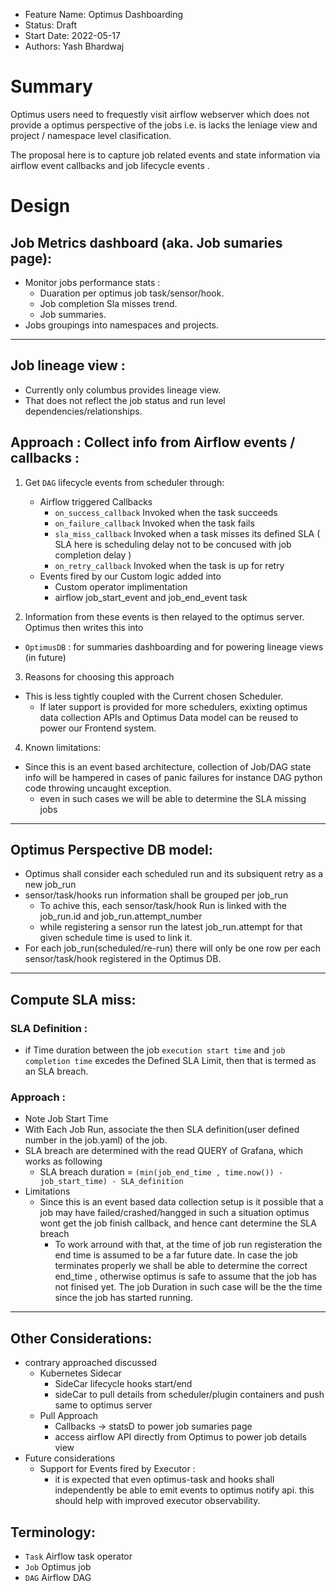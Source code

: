 - Feature Name: Optimus Dashboarding
- Status: Draft
- Start Date: 2022-05-17
- Authors: Yash Bhardwaj

# Summary

Optimus users need to frequestly visit airflow webserver which does not provide a optimus perspective of the jobs i.e. is lacks the leniage view and project / namespace level clasification.

The proposal here is to capture job related events and state information via airflow event callbacks and job lifecycle events .

# Design

## Job Metrics dashboard (aka. Job sumaries page):
- Monitor jobs performance stats :
    - Duaration per optimus job task/sensor/hook.
    - Job completion Sla misses trend.
    - Job summaries.
- Jobs groupings into namespaces and projects.
<!-- - Check failues :
    - Failues per Optimus entity.
    - With links to the actual airflow webserver pages , explaining those failures further. -->

---

## Job lineage view :
- Currently only columbus provides lineage view.
- That does not reflect the job status and run level dependencies/relationships.
<!-- TODO add image to the wireframe -->

## Approach : Collect info from Airflow events / callbacks :
1. Get `DAG` lifecycle events from scheduler through:
    * Airflow triggered Callbacks
      * `on_success_callback` Invoked when the task succeeds
      * `on_failure_callback` Invoked when the task fails
      * `sla_miss_callback` Invoked when a task misses its defined SLA ( SLA here is scheduling delay not to be concused with job completion delay )
      * `on_retry_callback` Invoked when the task is up for retry
    * Events fired by our Custom logic added into 
      * Custom operator implimentation 
      * airflow job_start_event and job_end_event task

2. Information from these events is then relayed to the optimus server. Optimus then writes this into
  * `OptimusDB`  : for summaries dashboarding and for powering lineage views (in future)
3. Reasons for choosing this approach
  * This is less tightly coupled with the Current chosen Scheduler.
    * If later support is provided for more schedulers, exixting optimus data collection APIs and Optimus Data model can be reused to power our Frontend system.
4. Known limitations:
  * Since this is an event based architecture, collection of Job/DAG state info will be hampered  in cases of panic failures for instance DAG python code throwing uncaught exception.
    * even in such cases we will be able to determine the SLA missing jobs 
---

## Optimus Perspective DB model:
* Optimus shall consider each scheduled run and its subsiquent retry as a new job_run 
* sensor/task/hooks run information shall be grouped per job_run 
  * To achive this, each sensor/task/hook Run is linked with the job_run.id and job_run.attempt_number
  * while registering a sensor run the latest job_run.attempt for that given schedule time is used to link it.
* For each job_run(scheduled/re-run) there will only be one row per each sensor/task/hook registered in the Optimus DB.

---

## Compute SLA miss:
### SLA Definition : 
  * if Time duration between the job `execution start time` and `job completion time` excedes the Defined SLA Limit, then that is termed as an SLA breach.

### Approach : 
  * Note Job Start Time
  * With Each Job Run, associate the then SLA definition(user defined number in the job.yaml) of the job.
  * SLA breach are determined with the read QUERY of Grafana, which works as following 
    * SLA breach duration = `(min(job_end_time , time.now()) - job_start_time) - SLA_definition`
  * Limitations
    * Since this is an event based data collection setup is it possible that a job may have failed/crashed/hangged in such a situation optimus wont get the job finish callback, and hence cant determine the SLA breach 
      * To work arround with that, at the time of job run registeration the end time is assumed to be a far future date. In case the job terminates properly we shall be able to determine the correct end_time , otherwise optimus is safe to assume that the job has not finised yet. The job Duration in such case will be the the time since the job has started running.

---
## Other Considerations:
* contrary approached discussed 
  * Kubernetes Sidecar
    * SideCar lifecycle hooks start/end 
    * sideCar to pull details from scheduler/plugin containers and push same to optimus server
  * Pull Approach
    * Callbacks -> statsD to power job sumaries page
    * access airflow API directly from Optimus to power job details view
* Future considerations 
  * Support for Events fired by Executor :
      * it is expected that even optimus-task and hooks shall independently be able to emit events to optimus notify api. this should help with improved executor observability.

## Terminology: 
* `Task` Airflow task operator
* `Job` Optimus job
* `DAG` Airflow DAG